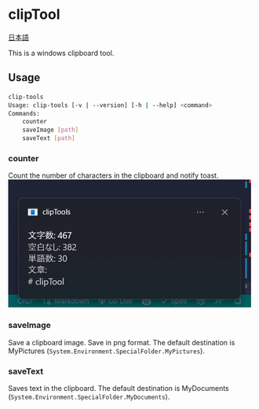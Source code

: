 # clipTool

[日本語](./README_ja.md)

This is a windows clipboard tool.

## Usage

```sh
clip-tools
Usage: clip-tools [-v | --version] [-h | --help] <command>
Commands:
    counter
    saveImage [path]
    saveText [path]
```

### counter

Count the number of characters in the clipboard and notify toast.
![counter](./images/counter.png)

### saveImage

Save a clipboard image.
Save in png format.
The default destination is MyPictures (`System.Environment.SpecialFolder.MyPictures`).

### saveText

Saves text in the clipboard.
The default destination is MyDocuments (`System.Environment.SpecialFolder.MyDocuments`).
